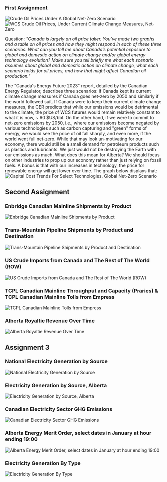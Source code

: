 ### First Assignment

![Crude Oil Prices Under A Global Net-Zero Scenario](./src/a1-1.png)
![WCS Crude Oil Prices, Under Current Climate Change Measures, Net-Zero](./src/a1-2.png)

Question: *"Canada is largely an oil price taker. You’ve made two graphs and a table on oil prices and how they might
respond in each of these three scenarios. What can you tell me about Canada’s potential exposure to
global and domestic action on climate change and/or global energy technology evolution? Make sure you
tell briefly me what each scenario assumes about global and domestic action on climate change, what each
scenario holds for oil prices, and how that might affect Canadian oil production."*

The "Canada's Energy Future 2023" report, detailed by the Canadian Energy Regulator, describes three scenarios: if Canada kept its current climate change measures if Canada goes net-zero by 2050 and similarly if the world followed suit. If Canada were to keep their current climate change measures, the CER predicts that while our emissions would be detrimental to the climate, the price of WCS futures would remain relatively constant to what it is now, ~ 60 $US/bbl. On the other hand, if we were to commit to net-zero emissions by 2050, i.e., where our emissions become negated by various technologies such as carbon capturing and "green" forms of energy, we would see the price of oil fall sharply, and even more, if the world went full net-zero. While that may look un-motivating for our economy, there would still be a small demand for petroleum products such as plastics and lubricants. We just would not be destroying the Earth with our emissions as much. What does this mean for Alberta? We should focus on other industries to prop up our economy rather than just relying on fossil fuels. A bonus is that with our increases in technology, the price for renewable energy will get lower over time. The graph below displays that:
![Capital Cost Trends For Select Technologies, Global Net-Zero Scenario](./src/a1-3.png)

## Second Assignment

### Enbridge Canadian Mainline Shipments by Product
![Enbridge Canadian Mainline Shipments by Product](./src/a2-1.png)

### Trans-Mountain Pipeline Shipments by Product and Destination
![Trans-Mountain Pipeline Shipments by Product and Destination](./src/a2-2.png)

### US Crude Imports from Canada and The Rest of The World (ROW)
![US Crude Imports from Canada and The Rest of The World (ROW)](./src/a2-3.png)
### TCPL Canadian Mainline Throughput and Capacity (Praries) & TCPL Canadian Mainline Tolls from Empress
![TCPL Canadian Mainline Tolls from Empress](./src/a2-4.png)

### Alberta Royaltie Revenue Over Time
![Alberta Royaltie Revenue Over Time](./src/a2-5.png)

## Assignment 3
### National Electricity Generation by Source
![National Electricity Generation by Source](./src/a3-1.png)

### Electricity Generation by Source, Alberta

![Electricity Generation by Source, Alberta](./src/a3-2.png)

### Canadian Electricity Sector GHG Emissions

![Canadian Electricity Sector GHG Emissions](./src/a3-3.png)

### Alberta Energy Merit Order, select dates in January at hour ending 19:00

![Alberta Energy Merit Order, select dates in January at hour ending 19:00](./src/a3-4.png)


### Electricity Generation By Type

![Electricity Generation By Type](./src/chartsWeek.png)